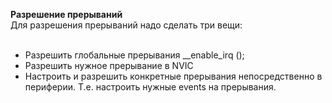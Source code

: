 **Разрешение прерываний**  
Для разрешения прерываний надо сделать три вещи:  
 

- Разрешить глобальные прерывания
   __enable_irq ();
- Разрешить нужное прерывание в NVIC
- Настроить и разрешить конкретные прерывания непосредственно в периферии. Т.е. настроить нужные events на прерывания.